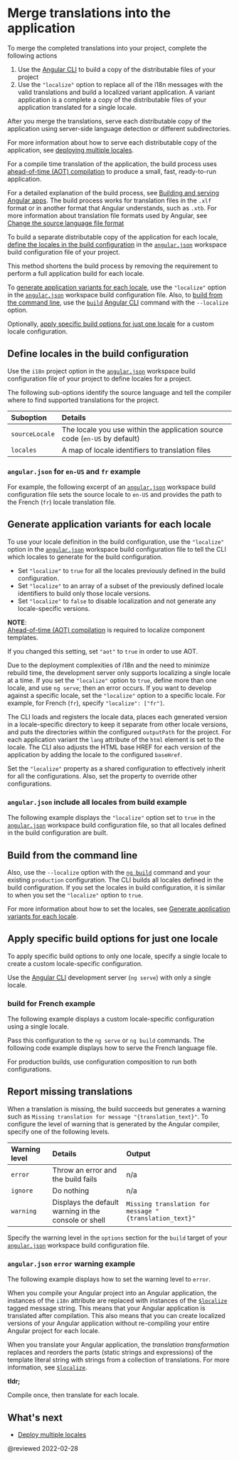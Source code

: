 # Merge translations into the application

To merge the completed translations into your project, complete the following actions

1.  Use the [Angular CLI][AioCliMain] to build a copy of the distributable files of your project
1.  Use the `"localize"` option to replace all of the i18n messages with the valid translations and build a localized variant application.
    A variant application is a complete a copy of the distributable files of your application translated for a single locale.

After you merge the translations, serve each distributable copy of the application using server-side language detection or different subdirectories.

<div class="alert is-helpful">

For more information about how to serve each distributable copy of the application, see [deploying multiple locales][AioGuideI18nCommonDeploy].

</div>

For a compile time translation of the application, the build process uses [ahead-of-time (AOT) compilation][AioGuideGlossaryAheadOfTimeAotCompilation] to produce a small, fast, ready-to-run application.

<div class="alert is-helpful">

For a detailed explanation of the build process, see [Building and serving Angular apps][AioGuideBuild].
The build process works for translation files in the `.xlf` format or in another format that Angular understands, such as `.xtb`.
For more information about translation file formats used by Angular, see [Change the source language file format][AioGuideI18nCommonTranslationFilesChangeTheSourceLanguageFileFormat]

</div>

To build a separate distributable copy of the application for each locale, [define the locales in the build configuration][AioGuideI18nCommonMergeDefineLocalesInTheBuildConfiguration] in the [`angular.json`][AioGuideWorkspaceConfig] workspace build configuration file of your project.

This method shortens the build process by removing the requirement to perform a full application build for each locale.

To [generate application variants for each locale][AioGuideI18nCommonMergeGenerateApplicationVariantsForEachLocale], use the `"localize"` option in the [`angular.json`][AioGuideWorkspaceConfig] workspace build configuration file.
Also, to [build from the command line][AioGuideI18nCommonMergeBuildFromTheCommandLine], use the [`build`][AioCliBuild] [Angular CLI][AioCliMain] command with the `--localize` option.

<div class="alert is-helpful">

Optionally, [apply specific build options for just one locale][AioGuideI18nCommonMergeApplySpecificBuildOptionsForJustOneLocale] for a custom locale configuration.

</div>

## Define locales in the build configuration

Use the `i18n` project option in the [`angular.json`][AioGuideWorkspaceConfig] workspace build configuration file of your project to define locales for a project.

The following sub-options identify the source language and tell the compiler where to find supported translations for the project.

| Suboption      | Details |
|:---            |:--- |
| `sourceLocale` | The locale you use within the application source code \(`en-US` by default\) |
| `locales`      | A map of locale identifiers to translation files                             |

### `angular.json` for `en-US` and `fr` example

For example, the following excerpt of an [`angular.json`][AioGuideWorkspaceConfig] workspace build configuration file sets the source locale to `en-US` and provides the path to the French \(`fr`\) locale translation file.

<code-example header="angular.json" path="i18n/angular.json" region="locale-config"></code-example>

## Generate application variants for each locale

To use your locale definition in the build configuration, use the `"localize"` option in the [`angular.json`][AioGuideWorkspaceConfig] workspace build configuration file to tell the CLI which locales to generate for the build configuration.

*   Set `"localize"` to `true` for all the locales previously defined in the build configuration.
*   Set `"localize"` to an array of a subset of the previously defined locale identifiers to build only those locale versions.
*   Set `"localize"` to `false` to disable localization and not generate any locale-specific versions.

<div class="alert is-helpful">

**NOTE**: <br />
[Ahead-of-time (AOT) compilation][AioGuideGlossaryAheadOfTimeAotCompilation] is required to localize component templates.

If you changed this setting, set `"aot"` to `true` in order to use AOT.

</div>

<div class="alert is-helpful">

Due to the deployment complexities of i18n and the need to minimize rebuild time, the development server only supports localizing a single locale at a time.
If you set the `"localize"` option to `true`, define more than one locale, and use `ng serve`; then an error occurs.
If you want to develop against a specific locale, set the `"localize"` option to a specific locale.
For example, for French \(`fr`\), specify `"localize": ["fr"]`.

</div>

The CLI loads and registers the locale data, places each generated version in a locale-specific directory to keep it separate from other locale versions, and puts the directories within the configured `outputPath` for the project.
For each application variant the `lang` attribute of the `html` element is set to the locale.
The CLI also adjusts the HTML base HREF for each version of the application by adding the locale to the configured `baseHref`.

Set the `"localize"` property as a shared configuration to effectively inherit for all the configurations.
Also, set the property to override other configurations.

### `angular.json` include all locales from build example

The following example displays the `"localize"` option set to `true` in the [`angular.json`][AioGuideWorkspaceConfig] workspace build configuration file, so that all locales defined in the build configuration are built.

<code-example header="angular.json" path="i18n/angular.json" region="build-localize-true"></code-example>

## Build from the command line

Also, use the `--localize` option with the [`ng build`][AioCliBuild] command and your existing `production` configuration.
The CLI builds all locales defined in the build configuration.
If you set the locales in build configuration, it is similar to when you set the `"localize"` option to `true`.

<div class="alert is-helpful">

For more information about how to set the locales, see [Generate application variants for each locale][AioGuideI18nCommonMergeGenerateApplicationVariantsForEachLocale].

</div>

<code-example path="i18n/doc-files/commands.sh" region="build-localize"></code-example>

## Apply specific build options for just one locale

To apply specific build options to only one locale, specify a single locale to create a custom locale-specific configuration.

<div class="alert is-important">

Use the [Angular CLI][AioCliMain] development server \(`ng serve`\) with only a single locale.

</div>

### build for French example

The following example displays a custom locale-specific configuration using a single locale.

<code-example header="angular.json" path="i18n/angular.json" region="build-single-locale"></code-example>

Pass this configuration to the `ng serve` or `ng build` commands.
The following code example displays how to serve the French language file.

<code-example path="i18n/doc-files/commands.sh" region="serve-french"></code-example>

For production builds, use configuration composition to run both configurations.

<code-example path="i18n/doc-files/commands.sh" region="build-production-french"></code-example>

<code-example header="angular.json" path="i18n/angular.json" region="build-production-french" ></code-example>

## Report missing translations

When a translation is missing, the build succeeds but generates a warning such as `Missing translation for message "{translation_text}"`.
To configure the level of warning that is generated by the Angular compiler, specify one of the following levels.

| Warning level | Details                                              | Output |
|:---           |:---                                                  |:---    |
| `error`       | Throw an error and the build fails                   | n/a                                                    |
| `ignore`      | Do nothing                                           | n/a                                                    |
| `warning`     | Displays the default warning in the console or shell | `Missing translation for message "{translation_text}"` |

Specify the warning level in the `options` section for the `build` target of your [`angular.json`][AioGuideWorkspaceConfig] workspace build configuration file.

### `angular.json` `error` warning example

The following example displays how to set the warning level to `error`.

<code-example header="angular.json" path="i18n/angular.json" region="missing-translation-error" ></code-example>

<div class="alert is-helpful">

When you compile your Angular project into an Angular application, the instances of the `i18n` attribute are replaced with instances of the [`$localize`][AioApiLocalizeInitLocalize] tagged message string.
This means that your Angular application is translated after compilation.
This also means that you can create localized versions of your Angular application without re-compiling your entire Angular project for each locale.

When you translate your Angular application, the *translation transformation* replaces and reorders the parts \(static strings and expressions\) of the template literal string with strings from a collection of translations.
For more information, see [`$localize`][AioApiLocalizeInitLocalize].

<div class="alert is-helpful">

**tldr;**

Compile once, then translate for each locale.

</div>

</div>

## What's next

*   [Deploy multiple locales][AioGuideI18nCommonDeploy]

<!-- links -->

[AioApiLocalizeInitLocalize]: api/localize/init/$localize "$localize | init - localize - API | Angular"

[AioCliMain]: cli "CLI Overview and Command Reference | Angular"
[AioCliBuild]: cli/build "ng build | CLI | Angular"

[AioGuideBuild]: guide/build "Building and serving Angular apps | Angular"

[AioGuideGlossaryAheadOfTimeAotCompilation]: guide/glossary#ahead-of-time-aot-compilation "ahead-of-time (AOT) compilation - Glossary | Angular"

[AioGuideI18nCommonDeploy]: guide/i18n-common-deploy "Deploy multiple locales | Angular"

[AioGuideI18nCommonMergeApplySpecificBuildOptionsForJustOneLocale]: guide/i18n-common-merge#apply-specific-build-options-for-just-one-locale "Apply specific build options for just one locale - Merge translations into the application | Angular"
[AioGuideI18nCommonMergeBuildFromTheCommandLine]: guide/i18n-common-merge#build-from-the-command-line "Build from the command line - Merge translations into the application | Angular"
[AioGuideI18nCommonMergeDefineLocalesInTheBuildConfiguration]: guide/i18n-common-merge#define-locales-in-the-build-configuration "Define locales in the build configuration - Merge translations into the application | Angular"
[AioGuideI18nCommonMergeGenerateApplicationVariantsForEachLocale]: guide/i18n-common-merge#generate-application-variants-for-each-locale "Generate application variants for each locale - Merge translations into the application | Angular"

[AioGuideI18nCommonTranslationFilesChangeTheSourceLanguageFileFormat]: guide/i18n-common-translation-files#change-the-source-language-file-format "Change the source language file format - Work with translation files | Angular"

[AioGuideWorkspaceConfig]: guide/workspace-config "Angular workspace configuration | Angular"

<!-- external links -->

[AngularV8GuideI18nMergeWithTheJitCompiler]: https://v8.angular.io/guide/i18n-common#merge-translations-into-the-app-with-the-jit-compiler "Merge with the JIT compiler - Internationalization (i18n) | Angular v8"

<!-- end links -->

@reviewed 2022-02-28
